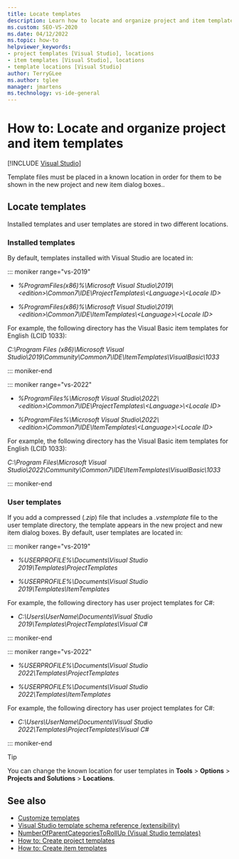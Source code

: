 ```yaml
---
title: Locate templates
description: Learn how to locate and organize project and item templates.
ms.custom: SEO-VS-2020
ms.date: 04/12/2022
ms.topic: how-to
helpviewer_keywords:
- project templates [Visual Studio], locations
- item templates [Visual Studio], locations
- template locations [Visual Studio]
author: TerryGLee
ms.author: tglee
manager: jmartens
ms.technology: vs-ide-general
---
```

# How to: Locate and organize project and item templates

 [!INCLUDE [Visual Studio](~/includes/applies-to-version/vs-windows-only.md)]

Template files must be placed in a known location in order for them to be shown in the new project and new item dialog boxes..


## Locate templates

Installed templates and user templates are stored in two different locations.

### Installed templates

By default, templates installed with Visual Studio are located in:


::: moniker range="vs-2019"

- *%ProgramFiles(x86)%\\Microsoft Visual Studio\\2019\\\<edition>\\Common7\IDE\ProjectTemplates\\<Language\>\\<Locale ID\>*

- *%ProgramFiles(x86)%\\Microsoft Visual Studio\\2019\\\<edition>\Common7\IDE\ItemTemplates\\<Language\>\\<Locale ID\>*

For example, the following directory has the Visual Basic item templates for English (LCID 1033):

*C:\\Program Files (x86)\\Microsoft Visual Studio\\2019\\Community\\Common7\\IDE\\ItemTemplates\\VisualBasic\\1033*

::: moniker-end

::: moniker range="vs-2022"

- *%ProgramFiles%\\Microsoft Visual Studio\\2022\\\<edition>\\Common7\IDE\ProjectTemplates\\<Language\>\\<Locale ID\>*

- *%ProgramFiles%\\Microsoft Visual Studio\\2022\\\<edition>\Common7\IDE\ItemTemplates\\<Language\>\\<Locale ID\>*

For example, the following directory has the Visual Basic item templates for English (LCID 1033):

*C:\\Program Files\\Microsoft Visual Studio\\2022\\Community\\Common7\\IDE\\ItemTemplates\\VisualBasic\\1033*

::: moniker-end

### User templates

If you add a compressed (*.zip*) file that includes a *.vstemplate* file to the user template directory, the template appears in the new project and new item dialog boxes. By default, user templates are located in:


::: moniker range="vs-2019"

- *%USERPROFILE%\Documents\Visual Studio 2019\Templates\ProjectTemplates*

- *%USERPROFILE%\Documents\Visual Studio 2019\Templates\ItemTemplates*

For example, the following directory has user project templates for C#:

- *C:\Users\UserName\Documents\Visual Studio 2019\Templates\ProjectTemplates\Visual C#*

::: moniker-end

::: moniker range="vs-2022"

- *%USERPROFILE%\Documents\Visual Studio 2022\Templates\ProjectTemplates*

- *%USERPROFILE%\Documents\Visual Studio 2022\Templates\ItemTemplates*

For example, the following directory has user project templates for C#:

- *C:\Users\UserName\Documents\Visual Studio 2022\Templates\ProjectTemplates\Visual C#*

::: moniker-end

> [!TIP]
> You can change the known location for user templates in **Tools** > **Options** > **Projects and Solutions** > **Locations**.


## See also

- [Customize templates](../ide/customizing-project-and-item-templates.md)
- [Visual Studio template schema reference (extensibility)](../extensibility/visual-studio-template-schema-reference.md)
- [NumberOfParentCategoriesToRollUp (Visual Studio templates)](../extensibility/numberofparentcategoriestorollup-visual-studio-templates.md)
- [How to: Create project templates](../ide/how-to-create-project-templates.md)
- [How to: Create item templates](../ide/how-to-create-item-templates.md)
